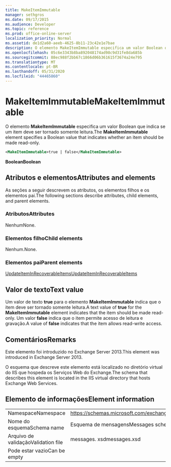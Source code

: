 ```yaml
---
title: MakeItemImmutable
manager: sethgros
ms.date: 09/17/2015
ms.audience: Developer
ms.topic: reference
ms.prod: office-online-server
localization_priority: Normal
ms.assetid: de1d2a60-aeeb-4625-8b11-23c42e1e7bae
description: O elemento MakeItemImmutable especifica um valor Boolean que indica se um item deve ser tornado somente leitura.
ms.openlocfilehash: 05c6e3343b8ba892048174ad98c9d31fe8da685b
ms.sourcegitcommit: 88ec988f2bb67c1866d06b361615f3674a24e795
ms.translationtype: MT
ms.contentlocale: pt-BR
ms.lasthandoff: 05/31/2020
ms.locfileid: "44465860"
---
```

# <a name="makeitemimmutable"></a><span data-ttu-id="55994-103">MakeItemImmutable</span><span class="sxs-lookup"><span data-stu-id="55994-103">MakeItemImmutable</span></span>

<span data-ttu-id="55994-104">O elemento **MakeItemImmutable** especifica um valor Boolean que indica se um item deve ser tornado somente leitura.</span><span class="sxs-lookup"><span data-stu-id="55994-104">The **MakeItemImmutable** element specifies a Boolean value that indicates whether an item should be made read-only.</span></span> 
  
```XML
<MakeItemImmutable>true | false</MakeItemImmutable>
```

 <span data-ttu-id="55994-105">**Boolean**</span><span class="sxs-lookup"><span data-stu-id="55994-105">**Boolean**</span></span>
## <a name="attributes-and-elements"></a><span data-ttu-id="55994-106">Atributos e elementos</span><span class="sxs-lookup"><span data-stu-id="55994-106">Attributes and elements</span></span>

<span data-ttu-id="55994-107">As seções a seguir descrevem os atributos, os elementos filhos e os elementos pai.</span><span class="sxs-lookup"><span data-stu-id="55994-107">The following sections describe attributes, child elements, and parent elements.</span></span>
  
### <a name="attributes"></a><span data-ttu-id="55994-108">Atributos</span><span class="sxs-lookup"><span data-stu-id="55994-108">Attributes</span></span>

<span data-ttu-id="55994-109">Nenhum</span><span class="sxs-lookup"><span data-stu-id="55994-109">None.</span></span>
  
### <a name="child-elements"></a><span data-ttu-id="55994-110">Elementos filho</span><span class="sxs-lookup"><span data-stu-id="55994-110">Child elements</span></span>

<span data-ttu-id="55994-111">Nenhum.</span><span class="sxs-lookup"><span data-stu-id="55994-111">None.</span></span>
  
### <a name="parent-elements"></a><span data-ttu-id="55994-112">Elementos pai</span><span class="sxs-lookup"><span data-stu-id="55994-112">Parent elements</span></span>

[<span data-ttu-id="55994-113">UpdateItemInRecoverableItems</span><span class="sxs-lookup"><span data-stu-id="55994-113">UpdateItemInRecoverableItems</span></span>](updateiteminrecoverableitems.md)
  
## <a name="text-value"></a><span data-ttu-id="55994-114">Valor de texto</span><span class="sxs-lookup"><span data-stu-id="55994-114">Text value</span></span>

<span data-ttu-id="55994-115">Um valor de texto **true** para o elemento **MakeItemImmutable** indica que o item deve ser tornado somente leitura.</span><span class="sxs-lookup"><span data-stu-id="55994-115">A text value of **true** for the **MakeItemImmutable** element indicates that the item should be made read-only.</span></span> <span data-ttu-id="55994-116">Um valor **false** indica que o item permite acesso de leitura e gravação.</span><span class="sxs-lookup"><span data-stu-id="55994-116">A value of **false** indicates that the item allows read-write access.</span></span> 
  
## <a name="remarks"></a><span data-ttu-id="55994-117">Comentários</span><span class="sxs-lookup"><span data-stu-id="55994-117">Remarks</span></span>

<span data-ttu-id="55994-118">Este elemento foi introduzido no Exchange Server 2013.</span><span class="sxs-lookup"><span data-stu-id="55994-118">This element was introduced in Exchange Server 2013.</span></span>
  
<span data-ttu-id="55994-119">O esquema que descreve este elemento está localizado no diretório virtual do IIS que hospeda os Serviços Web do Exchange.</span><span class="sxs-lookup"><span data-stu-id="55994-119">The schema that describes this element is located in the IIS virtual directory that hosts Exchange Web Services.</span></span>
  
## <a name="element-information"></a><span data-ttu-id="55994-120">Elemento de informações</span><span class="sxs-lookup"><span data-stu-id="55994-120">Element information</span></span>

|||
|:-----|:-----|
|<span data-ttu-id="55994-121">Namespace</span><span class="sxs-lookup"><span data-stu-id="55994-121">Namespace</span></span>  <br/> |https://schemas.microsoft.com/exchange/services/2006/messages  <br/> |
|<span data-ttu-id="55994-122">Nome do esquema</span><span class="sxs-lookup"><span data-stu-id="55994-122">Schema name</span></span>  <br/> |<span data-ttu-id="55994-123">Esquema de mensagens</span><span class="sxs-lookup"><span data-stu-id="55994-123">Messages schema</span></span>  <br/> |
|<span data-ttu-id="55994-124">Arquivo de validação</span><span class="sxs-lookup"><span data-stu-id="55994-124">Validation file</span></span>  <br/> |<span data-ttu-id="55994-125">messages. xsd</span><span class="sxs-lookup"><span data-stu-id="55994-125">messages.xsd</span></span>  <br/> |
|<span data-ttu-id="55994-126">Pode estar vazio</span><span class="sxs-lookup"><span data-stu-id="55994-126">Can be empty</span></span>  <br/> ||
   

